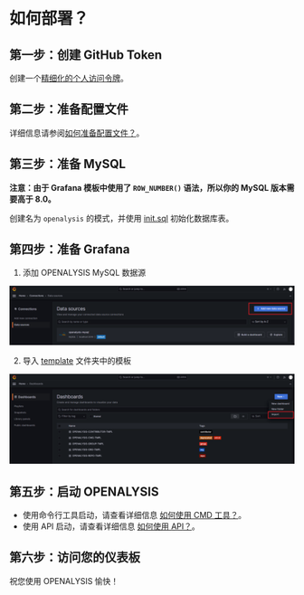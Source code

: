 # 如何部署？

## 第一步：创建 GitHub Token

创建一个[精细化的个人访问令牌](https://docs.github.com/en/authentication/keeping-your-account-and-data-secure/managing-your-personal-access-tokens#creating-a-fine-grained-personal-access-token)。

## 第二步：准备配置文件

详细信息请参阅[如何准备配置文件？](./how-to-prepare-config-file-zh.md)。

## 第三步：准备 MySQL

**注意：由于 Grafana 模板中使用了 `ROW_NUMBER()` 语法，所以你的 MySQL 版本需要高于 8.0。**

创建名为 `openalysis` 的模式，并使用 [init.sql](../storage/sql/init.sql) 初始化数据库表。

## 第四步：准备 Grafana

1. 添加 OPENALYSIS MySQL 数据源

![add-mysql-datasource](../images/ttl-add-mysql-datasource.png)

2. 导入 [template](../template) 文件夹中的模板

![import-dashboard-tmpl](../images/ttl-import-dashboard-tmpl.png)

## 第五步：启动 OPENALYSIS

- 使用命令行工具启动，请查看详细信息 [如何使用 CMD 工具？](../docs/how-to-use-cmd-tool-zh.md)。
- 使用 API 启动，请查看详细信息 [如何使用 API？](../docs/how-to-use-api-zh.md)。

## 第六步：访问您的仪表板

祝您使用 OPENALYSIS 愉快！